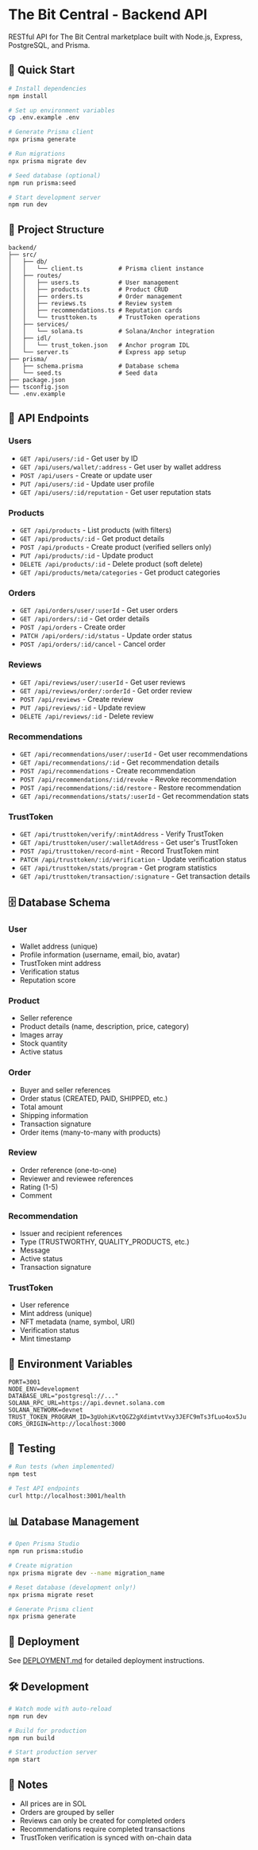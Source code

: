 # The Bit Central - Backend API

RESTful API for The Bit Central marketplace built with Node.js, Express, PostgreSQL, and Prisma.

## 🚀 Quick Start

```bash
# Install dependencies
npm install

# Set up environment variables
cp .env.example .env

# Generate Prisma client
npx prisma generate

# Run migrations
npx prisma migrate dev

# Seed database (optional)
npm run prisma:seed

# Start development server
npm run dev
```

## 📁 Project Structure

```
backend/
├── src/
│   ├── db/
│   │   └── client.ts          # Prisma client instance
│   ├── routes/
│   │   ├── users.ts           # User management
│   │   ├── products.ts        # Product CRUD
│   │   ├── orders.ts          # Order management
│   │   ├── reviews.ts         # Review system
│   │   ├── recommendations.ts # Reputation cards
│   │   └── trusttoken.ts      # TrustToken operations
│   ├── services/
│   │   └── solana.ts          # Solana/Anchor integration
│   ├── idl/
│   │   └── trust_token.json   # Anchor program IDL
│   └── server.ts              # Express app setup
├── prisma/
│   ├── schema.prisma          # Database schema
│   └── seed.ts                # Seed data
├── package.json
├── tsconfig.json
└── .env.example
```

## 🔌 API Endpoints

### Users

- `GET /api/users/:id` - Get user by ID
- `GET /api/users/wallet/:address` - Get user by wallet address
- `POST /api/users` - Create or update user
- `PUT /api/users/:id` - Update user profile
- `GET /api/users/:id/reputation` - Get user reputation stats

### Products

- `GET /api/products` - List products (with filters)
- `GET /api/products/:id` - Get product details
- `POST /api/products` - Create product (verified sellers only)
- `PUT /api/products/:id` - Update product
- `DELETE /api/products/:id` - Delete product (soft delete)
- `GET /api/products/meta/categories` - Get product categories

### Orders

- `GET /api/orders/user/:userId` - Get user orders
- `GET /api/orders/:id` - Get order details
- `POST /api/orders` - Create order
- `PATCH /api/orders/:id/status` - Update order status
- `POST /api/orders/:id/cancel` - Cancel order

### Reviews

- `GET /api/reviews/user/:userId` - Get user reviews
- `GET /api/reviews/order/:orderId` - Get order review
- `POST /api/reviews` - Create review
- `PUT /api/reviews/:id` - Update review
- `DELETE /api/reviews/:id` - Delete review

### Recommendations

- `GET /api/recommendations/user/:userId` - Get user recommendations
- `GET /api/recommendations/:id` - Get recommendation details
- `POST /api/recommendations` - Create recommendation
- `POST /api/recommendations/:id/revoke` - Revoke recommendation
- `POST /api/recommendations/:id/restore` - Restore recommendation
- `GET /api/recommendations/stats/:userId` - Get recommendation stats

### TrustToken

- `GET /api/trusttoken/verify/:mintAddress` - Verify TrustToken
- `GET /api/trusttoken/user/:walletAddress` - Get user's TrustToken
- `POST /api/trusttoken/record-mint` - Record TrustToken mint
- `PATCH /api/trusttoken/:id/verification` - Update verification status
- `GET /api/trusttoken/stats/program` - Get program statistics
- `GET /api/trusttoken/transaction/:signature` - Get transaction details

## 🗄️ Database Schema

### User
- Wallet address (unique)
- Profile information (username, email, bio, avatar)
- TrustToken mint address
- Verification status
- Reputation score

### Product
- Seller reference
- Product details (name, description, price, category)
- Images array
- Stock quantity
- Active status

### Order
- Buyer and seller references
- Order status (CREATED, PAID, SHIPPED, etc.)
- Total amount
- Shipping information
- Transaction signature
- Order items (many-to-many with products)

### Review
- Order reference (one-to-one)
- Reviewer and reviewee references
- Rating (1-5)
- Comment

### Recommendation
- Issuer and recipient references
- Type (TRUSTWORTHY, QUALITY_PRODUCTS, etc.)
- Message
- Active status
- Transaction signature

### TrustToken
- User reference
- Mint address (unique)
- NFT metadata (name, symbol, URI)
- Verification status
- Mint timestamp

## 🔐 Environment Variables

```env
PORT=3001
NODE_ENV=development
DATABASE_URL="postgresql://..."
SOLANA_RPC_URL=https://api.devnet.solana.com
SOLANA_NETWORK=devnet
TRUST_TOKEN_PROGRAM_ID=3gUohiKvtQGZ2gXdimtvtVxy3JEFC9mTs3fLuo4ox5Ju
CORS_ORIGIN=http://localhost:3000
```

## 🧪 Testing

```bash
# Run tests (when implemented)
npm test

# Test API endpoints
curl http://localhost:3001/health
```

## 📊 Database Management

```bash
# Open Prisma Studio
npm run prisma:studio

# Create migration
npx prisma migrate dev --name migration_name

# Reset database (development only!)
npx prisma migrate reset

# Generate Prisma client
npx prisma generate
```

## 🚀 Deployment

See [DEPLOYMENT.md](../DEPLOYMENT.md) for detailed deployment instructions.

## 🛠️ Development

```bash
# Watch mode with auto-reload
npm run dev

# Build for production
npm run build

# Start production server
npm start
```

## 📝 Notes

- All prices are in SOL
- Orders are grouped by seller
- Reviews can only be created for completed orders
- Recommendations require completed transactions
- TrustToken verification is synced with on-chain data
